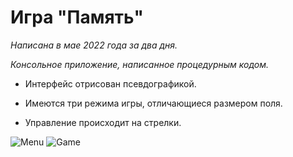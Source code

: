 # Игра "Память"

*Написана в мае 2022 года за два дня.*

*Консольное приложение, написанное процедурным кодом.*

* Интерфейс отрисован псевдографикой.

* Имеются три режима игры, отличающиеся размером поля.

* Управление происходит на стрелки.

![Menu]()
![Game]()
